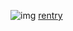 ![img](https://media.discordapp.net/attachments/1028662831094173707/1218759357081059369/Untitled46_20240317111427.png?ex=6608d51a&is=65f6601a&hm=e8ea07f59109d1900d19b6f69d34a445e6f5d24723a3f2953e61ac4598648329&)
[rentry](https://rentry.co/zen0researcher)
